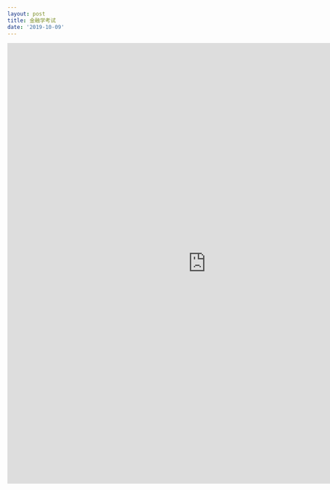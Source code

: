 ```yaml
---
layout: post
title: 金融学考试
date: '2019-10-09'
---
```



<iframe src="http://www.xmind.net/m/hnrN6x" width="900px" height="1000px" frameborder="0" scrolling="no" allowfullscreen></iframe>
